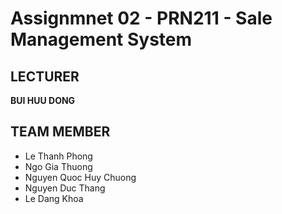 # Assignmnet 02 - PRN211 - Sale Management System
## LECTURER
 **BUI HUU DONG**
## TEAM MEMBER 
- Le Thanh Phong
- Ngo Gia Thuong
- Nguyen Quoc Huy Chuong
- Nguyen Duc Thang
- Le Dang Khoa
